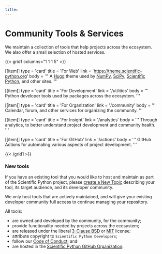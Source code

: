 ```yaml
---
title:
---
```


# Community Tools & Services

We maintain a collection of tools that help projects across the ecosystem.
We also offer a small selection of hosted services.

{{< grid1 columns="1 1 1 5" >}}

[[item]]
type = 'card'
title = 'For Web'
link = 'https://theme.scientific-python.org'
body = '''
A [Hugo](https://gohugo.io/) theme used by [NumPy](https://numpy.org/), [SciPy](https://scipy.org/),
[Scientific Python](https://scientific-python.org/), and other sites.
'''

[[item]]
type = 'card'
title = 'For Development'
link = '/utilities'
body = '''
Python developer tools used by packages across the ecosystem.
'''

[[item]]
type = 'card'
title = 'For Organization'
link = '/community'
body = '''
Calendar, forum, and other services for organizing the community.
'''

[[item]]
type = 'card'
title = 'For Insight'
link = '/analytics'
body = '''
Through analytics, to better understand project development and community health.
'''

[[item]]
type = 'card'
title = 'For GitHub'
link = '/actions'
body = '''
GitHub Actions for automating various aspects of project development.
'''

{{< /grid1 >}}

### New tools

If you have an existing tool that you would like to host and maintain as part of the Scientific Python project,
please [create a New Topic](https://discuss.scientific-python.org/new-topic?category=contributor&tags=propose)
describing your tool, its target audience, and its developer community.

We only host tools that are actively maintained, and will give your existing
developer community full access to continue managing your repository.

All tools:

- are owned and developed by the community, for the community;
- provide functionality needed by projects across the ecosystem;
- are released under the liberal [3-Clause BSD](https://opensource.org/license/bsd-3-clause/) or [MIT](https://opensource.org/license/mit/) license;
- attribute copyright to `Scientific Python Developers`;
- follow our [Code of Conduct](https://scientific-python.org/code_of_conduct/); and
- are hosted in the [Scientific Python GitHub Organization](https://github.com/scientific-python/).
